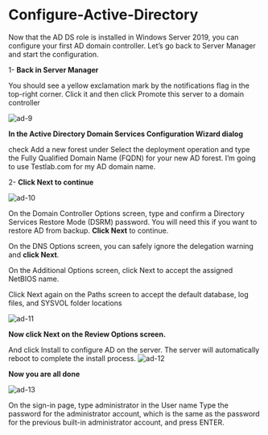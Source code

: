 # Configure-Active-Directory
Now that the AD DS role is installed in Windows Server 2019, you can configure your first AD domain controller. Let’s go back to Server Manager and start the configuration.

1- **Back in Server Manager**

You should see a yellow exclamation mark by the notifications flag in the top-right corner. Click it and then click Promote this server to a domain controller

![ad-9](https://github.com/user-attachments/assets/b3321d3e-b12d-465c-8769-416b0233d0bb)

**In the Active Directory Domain Services Configuration Wizard dialog**

check Add a new forest under Select the deployment operation and type the Fully Qualified Domain Name (FQDN) for your new AD forest. 
I’m going to use Testlab.com for my AD domain name. 

2- **Click Next to continue**

![ad-10](https://github.com/user-attachments/assets/9001c6c3-082b-4ffb-9113-17b4e643920f)

On the Domain Controller Options screen, type and confirm a Directory Services Restore Mode (DSRM) password. You will need this if you want to restore AD from backup. **Click Next** to continue.

On the DNS Options screen, you can safely ignore the delegation warning and **click Next**.

On the Additional Options screen, click Next to accept the assigned NetBIOS name.

Click Next again on the Paths screen to accept the default database, log files, and SYSVOL folder locations

![ad-11](https://github.com/user-attachments/assets/cb9f5142-a2be-4348-9b81-ab8a19dc4f34)

**Now click Next on the Review Options screen.**

And click Install to configure AD on the server. The server will automatically reboot to complete the install process.
![ad-12](https://github.com/user-attachments/assets/67a925ab-51df-4f06-81cd-c42c7e287be2)

**Now you are all done**

![ad-13](https://github.com/user-attachments/assets/ed7b297a-1c2e-433d-92ab-323c4af64313)

On the sign-in page, type administrator in the User name Type the password for the administrator account, 
which is the same as the password for the previous built-in administrator account, and press ENTER.




